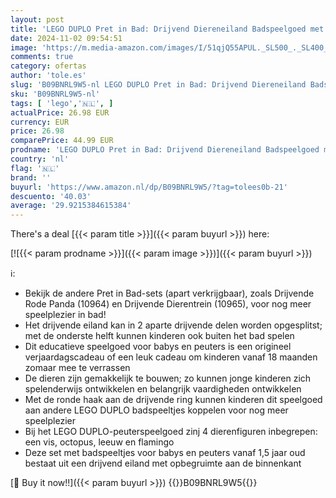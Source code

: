 ```yaml
---
layout: post
title: 'LEGO DUPLO Pret in Bad: Drijvend Diereneiland Badspeelgoed met Leuke Badspeeltjes voor Baby s en Peuters vanaf 18 Maanden  Baby Cadeau-idee 10966'
date: 2024-11-02 09:54:51
image: 'https://m.media-amazon.com/images/I/51qjQ55APUL._SL500_._SL400_.jpg'
comments: true
category: ofertas
author: 'tole.es'
slug: 'B09BNRL9W5-nl LEGO DUPLO Pret in Bad: Drijvend Diereneiland Badspeelgoed...'
sku: 'B09BNRL9W5-nl'
tags: [ 'lego','🇳🇱', ]
actualPrice: 26.98 EUR
currency: EUR
price: 26.98
comparePrice: 44.99 EUR
prodname: 'LEGO DUPLO Pret in Bad: Drijvend Diereneiland Badspeelgoed met Leuke Badspeeltjes voor Baby s en Peuters vanaf 18 Maanden  Baby Cadeau-idee 10966'
country: 'nl'
flag: '🇳🇱'
brand: ''
buyurl: 'https://www.amazon.nl/dp/B09BNRL9W5/?tag=tolees0b-21'
descuento: '40.03'
average: '29.9215384615384'
---
```


There's a deal [{{< param title >}}]({{< param buyurl >}})  here:

[![{{< param prodname >}}]({{< param image >}})]({{< param buyurl >}})

ℹ️:

- Bekijk de andere Pret in Bad-sets (apart verkrijgbaar), zoals Drijvende Rode Panda (10964) en Drijvende Dierentrein (10965), voor nog meer speelplezier in bad!
- Het drijvende eiland kan in 2 aparte drijvende delen worden opgesplitst; met de onderste helft kunnen kinderen ook buiten het bad spelen
- Dit educatieve speelgoed voor babys en peuters is een origineel verjaardagscadeau of een leuk cadeau om kinderen vanaf 18 maanden zomaar mee te verrassen
- De dieren zijn gemakkelijk te bouwen; zo kunnen jonge kinderen zich spelenderwijs ontwikkelen en belangrijk vaardigheden ontwikkelen
- Met de ronde haak aan de drijvende ring kunnen kinderen dit speelgoed aan andere LEGO DUPLO badspeeltjes koppelen voor nog meer speelplezier
- Bij het LEGO DUPLO-peuterspeelgoed zinj 4 dierenfiguren inbegrepen: een vis, octopus, leeuw en flamingo
- Deze set met badspeeltjes voor babys en peuters vanaf 1,5 jaar oud bestaat uit een drijvend eiland met opbegruimte aan de binnenkant

[🛒 Buy it now!!]({{< param buyurl >}})
{{<world>}}B09BNRL9W5{{</world>}}

